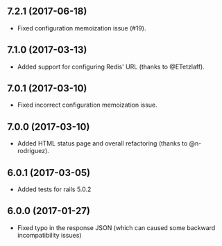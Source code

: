 ## 7.2.1 (2017-06-18)

  - Fixed configuration memoization issue (#19).

## 7.1.0 (2017-03-13)

  - Added support for configuring Redis' URL (thanks to @ETetzlaff).

## 7.0.1 (2017-03-10)

  - Fixed incorrect configuration memoization issue.

## 7.0.0 (2017-03-10)

  - Added HTML status page and overall refactoring (thanks to @n-rodriguez).

## 6.0.1 (2017-03-05)

  - Added tests for rails 5.0.2

## 6.0.0 (2017-01-27)

  - Fixed typo in the response JSON (which can caused some backward incompatibility issues)
